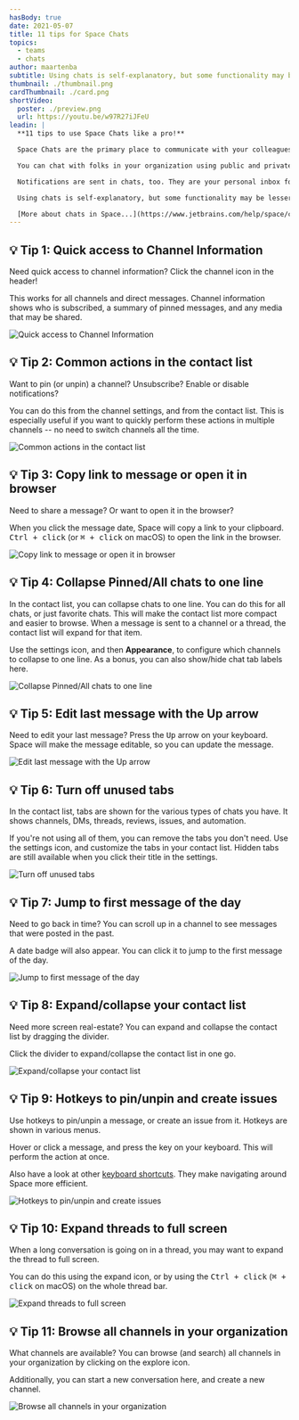 ```yaml
---
hasBody: true
date: 2021-05-07
title: 11 tips for Space Chats
topics:
  - teams
  - chats
author: maartenba
subtitle: Using chats is self-explanatory, but some functionality may be lesser-known. Not with these tips!
thumbnail: ./thumbnail.png
cardThumbnail: ./card.png
shortVideo:
  poster: ./preview.png
  url: https://youtu.be/w97R27iJFeU
leadin: |
  **11 tips to use Space Chats like a pro!**

  Space Chats are the primary place to communicate with your colleagues, and stay up-to-date.

  You can chat with folks in your organization using public and private channels, and use direct messages to have private chats with one or more people.

  Notifications are sent in chats, too. They are your personal inbox for notifications, requests, and alerts.

  Using chats is self-explanatory, but some functionality may be lesser-known. Let's look at 11 tips to use Space Chats like a pro!

  [More about chats in Space...](https://www.jetbrains.com/help/space/chats.html)
---
```


## 💡 Tip 1: Quick access to Channel Information

Need quick access to channel information? Click the channel icon in the header!

This works for all channels and direct messages. Channel information shows who is subscribed, a summary of pinned messages, and any media that may be shared.

![Quick access to Channel Information](tip01-quick-access-to-channel-info.png)

## 💡 Tip 2: Common actions in the contact list

Want to pin (or unpin) a channel? Unsubscribe? Enable or disable notifications?

You can do this from the channel settings, and from the contact list. This is especially useful if you want to quickly perform these actions in multiple channels -- no need to switch channels all the time.

![Common actions in the contact list](tip02-common-actions-in-contact-list.png)

## 💡 Tip 3: Copy link to message or open it in browser

Need to share a message? Or want to open it in the browser?

When you click the message date, Space will copy a link to your clipboard. <kbd>Ctrl + click</kbd> (or <kbd>⌘ + click</kbd> on macOS) to open the link in the browser.

![Copy link to message or open it in browser](tip03-copy-link-open-browser.png)

## 💡 Tip 4: Collapse Pinned/All chats to one line

In the contact list, you can collapse chats to one line. You can do this for all chats, or just favorite chats. This will make the contact list more compact and easier to browse. When a message is sent to a channel or a thread, the contact list will expand for that item.

Use the settings icon, and then **Appearance**, to configure which channels to collapse to one line. As a bonus, you can also show/hide chat tab labels here.

![Collapse Pinned/All chats to one line](tip04-collapse-channels-to-one-line.png)

## 💡 Tip 5: Edit last message with the Up arrow

Need to edit your last message? Press the <kbd>Up</kbd> arrow on your keyboard. Space will make the message editable, so you can update the message.

![Edit last message with the Up arrow](tip05-edit-last-message-up-arrow.png)

## 💡 Tip 6: Turn off unused tabs

In the contact list, tabs are shown for the various types of chats you have. It shows channels, DMs, threads, reviews, issues, and automation.

If you're not using all of them, you can remove the tabs you don't need. Use the settings icon, and customize the tabs in your contact list. Hidden tabs are still available when you click their title in the settings.

![Turn off unused tabs](tip06-turn-off-unused-tabs.png)

## 💡 Tip 7: Jump to first message of the day

Need to go back in time? You can scroll up in a channel to see messages that were posted in the past.

A date badge will also appear. You can click it to jump to the first message of the day.

![Jump to first message of the day](tip07-jump-first-message-of-day.png)

## 💡 Tip 8: Expand/collapse your contact list

Need more screen real-estate? You can expand and collapse the contact list by dragging the divider.

Click the divider to expand/collapse the contact list in one go.

![Expand/collapse your contact list](tip08-expand-collapse-contact-list.png)

## 💡 Tip 9: Hotkeys to pin/unpin and create issues

Use hotkeys to pin/unpin a message, or create an issue from it. Hotkeys are shown in various menus.

Hover or click a message, and press the key on your keyboard. This will perform the action at once.

Also have a look at other [keyboard shortcuts](https://www.jetbrains.com/space/guide/tips/keyboard-shortcuts/). They make navigating around Space more efficient.

![Hotkeys to pin/unpin and create issues](tip09-use-hotkeys.png)

## 💡 Tip 10: Expand threads to full screen

When a long conversation is going on in a thread, you may want to expand the thread to full screen.

You can do this using the expand icon, or by using the <kbd>Ctrl + click</kbd> (<kbd>⌘ + click</kbd> on macOS) on the whole thread bar.

![Expand threads to full screen](tip10-threads-full-screen.png)

## 💡 Tip 11: Browse all channels in your organization

What channels are available? You can browse (and search) all channels in your organization by clicking on the explore icon.

Additionally, you can start a new conversation here, and create a new channel.

![Browse all channels in your organization](tip11-browse-channels-organization.png)